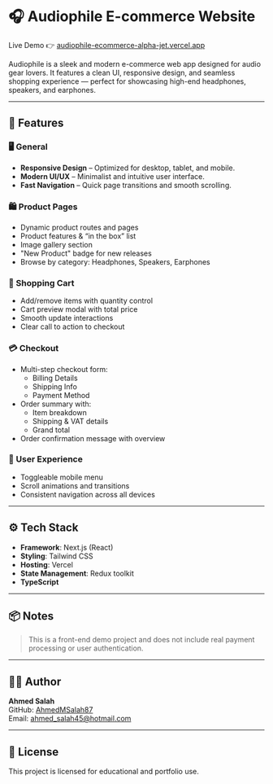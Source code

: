 # 🎧 Audiophile E-commerce Website

Live Demo 👉 [audiophile-ecommerce-alpha-jet.vercel.app](https://audiophile-ecommerce-alpha-jet.vercel.app/)

Audiophile is a sleek and modern e-commerce web app designed for audio gear lovers. It features a clean UI, responsive design, and seamless shopping experience — perfect for showcasing high-end headphones, speakers, and earphones.

---

## 🚀 Features

### 🖥️ General

- **Responsive Design** – Optimized for desktop, tablet, and mobile.
- **Modern UI/UX** – Minimalist and intuitive user interface.
- **Fast Navigation** – Quick page transitions and smooth scrolling.

### 🛍️ Product Pages

- Dynamic product routes and pages
- Product features & “in the box” list
- Image gallery section
- "New Product" badge for new releases
- Browse by category: Headphones, Speakers, Earphones

### 🛒 Shopping Cart

- Add/remove items with quantity control
- Cart preview modal with total price
- Smooth update interactions
- Clear call to action to checkout

### 💳 Checkout

- Multi-step checkout form:
  - Billing Details
  - Shipping Info
  - Payment Method
- Order summary with:
  - Item breakdown
  - Shipping & VAT details
  - Grand total
- Order confirmation message with overview

### 🔐 User Experience

- Toggleable mobile menu
- Scroll animations and transitions
- Consistent navigation across all devices

---

## ⚙️ Tech Stack

- **Framework**: Next.js (React)
- **Styling**: Tailwind CSS 
- **Hosting**: Vercel
- **State Management**: Redux toolkit
- **TypeScript**

---

## 📦 Notes

> This is a front-end demo project and does not include real payment processing or user authentication.

---

## 🧑‍💻 Author

**Ahmed Salah**  
GitHub: [AhmedMSalah87](https://github.com/AhmedMSalah87)  
Email: ahmed_salah45@hotmail.com

---

## 📄 License

This project is licensed for educational and portfolio use.
